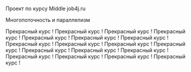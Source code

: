 Проект по курсу Middle job4j.ru

Многопоточность и параллелизм

Прекрасный курс !
Прекрасный курс !
Прекрасный курс !
Прекрасный курс !
Прекрасный курс !
Прекрасный курс !
Прекрасный курс !
Прекрасный курс !
Прекрасный курс !
Прекрасный курс !
Прекрасный курс !
Прекрасный курс !
Прекрасный курс !
Прекрасный курс !
Прекрасный курс !
Прекрасный курс !
Прекрасный курс !
Прекрасный курс !


